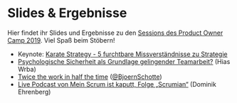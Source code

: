 # Slides & Ergebnisse

Hier findet ihr Slides und Ergebnisse zu den [Sessions des Product Owner Camp 2019](https://bit.ly/pocamp19). Viel Spaß beim Stöbern!

* Keynote: [Karate Strategy - 5 furchtbare Missverständnisse zu Strategie](https://www.dropbox.com/s/xna01z2v4hovtds/StrategiePOCamp19.pdf?dl=0)
* [Psychologische Sicherheit als Grundlage gelingender Teamarbeit?](https://github.com/pocamp/POCamp19/tree/master/Sessions/Psychologische_Sicherheit) (Hias Wrba)
* [Twice the work in half the time](Twice_the_work_half_the_time) ([@BjoernSchotte](https://twitter.com/BjoernSchotte))
* [Live Podcast von Mein Scrum ist kaputt, Folge „Scrumian“](https://meinscrumistkaputt.de/folge-80-scrumian-live-vom-product-owner-camp-2019/) (Dominik Ehrenberg)